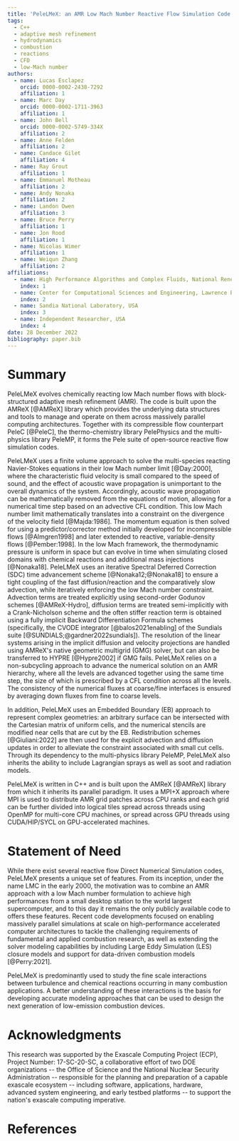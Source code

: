 ```yaml
---
title: 'PeleLMeX: an AMR Low Mach Number Reactive Flow Simulation Code without level sub-cycling'
tags:
  - C++
  - adaptive mesh refinement
  - hydrodynamics
  - combustion
  - reactions
  - CFD
  - low-Mach number
authors:
  - name: Lucas Esclapez
    orcid: 0000-0002-2438-7292
    affiliation: 1
  - name: Marc Day
    orcid: 0000-0002-1711-3963
    affiliation: 1
  - name: John Bell
    orcid: 0000-0002-5749-334X
    affiliation: 2
  - name: Anne Felden
    affiliation: 2
  - name: Candace Gilet
    affiliation: 4
  - name: Ray Grout
    affiliation: 1
  - name: Emmanuel Motheau
    affiliation: 2
  - name: Andy Nonaka
    affiliation: 2
  - name: Landon Owen
    affiliation: 3
  - name: Bruce Perry
    affiliation: 1
  - name: Jon Rood
    affiliation: 1
  - name: Nicolas Wimer
    affiliation: 1
  - name: Weiqun Zhang
    affiliation: 2
affiliations:
  - name: High Performance Algorithms and Complex Fluids, National Renewable Energy Laboratory, USA
    index: 1
  - name: Center for Computational Sciences and Engineering, Lawrence Berkeley National Laboratory, USA
    index: 2
  - name: Sandia National Laboratory, USA
    index: 3
  - name: Independent Researcher, USA
    index: 4
date: 28 December 2022
bibliography: paper.bib
---
```


# Summary

PeleLMeX evolves chemically reacting low Mach number flows with block-structured adaptive mesh refinement (AMR). 
The code is built upon the AMReX [@AMReX] library which provides the underlying data structures and tools to manage 
and operate on them across massively parallel computing architectures. Together with its compressible flow counterpart 
PeleC [@PeleC], the thermo-chemistry library PelePhysics and the multi-physics library PeleMP, it forms the Pele suite of 
open-source reactive flow simulation codes.

PeleLMeX uses a finite volume approach to solve the multi-species reacting Navier-Stokes equations in 
their low Mach number limit [@Day:2000], where the characteristic fluid velocity is small compared to the speed of sound, 
and the effect of acoustic wave propagation is unimportant to the overall dynamics of the system. Accordingly, 
acoustic wave propagation can be mathematically removed from the equations of motion, allowing for a numerical time 
step based on an advective CFL condition.
This low Mach number limit mathematically translates into a constraint on the divergence of the velocity field [@Majda:1986]. The 
momentum equation is then solved for using a predictor/corrector method initially developed for incompressible flows [@Almgren1998]
and later extended to reactive, variable-density flows [@Pember:1998]. In the low Mach framework, the thermodynamic pressure is 
uniform in space but can evolve in time when simulating closed domains with chemical reactions and additional mass injections [@Nonaka18].
PeleLMeX uses an iterative Spectral Deferred Correction (SDC) time advancement scheme [@Nonaka12;@Nonaka18] to ensure a tight coupling
of the fast diffusion/reaction and the comparatively slow advection, while iteratively enforcing 
the low Mach number constraint.
Advection terms are treated explicitly using second-order Godunov schemes [@AMReX-Hydro], diffusion terms are treated
semi-implicitly with a Crank-Nicholson scheme and the often stiffer reaction term is obtained using a fully implicit 
Backward Differentiation Formula schemes (specifically, the CVODE integrator [@balos2021enabling] of the Sundials
suite [@SUNDIALS;@gardner2022sundials]). The resolution of the linear systems arising in the implicit diffusion and velocity projections are
handled using AMReX's native geometric multigrid (GMG) solver, but can also be transferred to HYPRE [@Hypre2002] if GMG fails.
PeleLMeX relies on a non-subcycling approach to advance the numerical solution on an AMR hierarchy, where all the levels
are advanced together using the same time step, the size of which is prescribed by a CFL condition across all the levels. The consistency of
the numerical fluxes at coarse/fine interfaces is ensured by averaging down fluxes from fine to coarse levels.

In addition, PeleLMeX uses an Embedded Boundary (EB) approach to represent complex geometries: an arbitrary surface can 
be intersected with the Cartesian matrix of uniform cells, and the numerical stencils are modified near cells that are cut 
by the EB. Redistribution schemes [@Giuliani:2022] are then used for the explicit advection and diffusion updates in order to alleviate the 
constraint associated with small cut cells. Through its dependency to the multi-physics library PeleMP, PeleLMeX also inherits 
the ability to include Lagrangian sprays as well as soot and radiation models. 

PeleLMeX is written in C++ and is built upon the AMReX [@AMReX] library from which it inherits its parallel paradigm.
It uses a MPI+X approach where MPI is used to distribute AMR grid patches across CPU ranks and each grid can be further divided into 
logical tiles spread across threads using OpenMP for multi-core CPU machines, or spread across GPU threads using CUDA/HIP/SYCL 
on GPU-accelerated machines.

# Statement of Need

While there exist several reactive flow Direct Numerical Simulation codes, PeleLMeX presents a unique set of features. 
From its inception, under the name LMC in the early 2000, the motivation was to combine an AMR approach with a low Mach number 
formulation to achieve high performances from a small desktop station to the world largest supercomputer, and to this day
it remains the only publicly available code to offers these features. Recent code developments focused on enabling
massively parallel simulations at scale on high-performance accelerated computer architectures to tackle the challenging
requirements of fundamental and applied combustion research, as well as extending the solver modeling capabilities by including
Large Eddy Simulation (LES) closure models and support for data-driven combustion models [@Perry:2021].

PeleLMeX is predominantly used to study the fine scale interactions between turbulence and chemical reactions occurring in many
combustion applications. A better understanding of these interactions is the basis for developing accurate modeling approaches
that can be used to design the next generation of low-emission combustion devices.

# Acknowledgments

This research was supported by the Exascale Computing Project (ECP), Project Number: 17-SC-20-SC, a collaborative effort of two DOE 
organizations -- the Office of Science and the National Nuclear Security Administration -- responsible for the planning and 
preparation of a capable exascale ecosystem -- including software, applications, hardware, advanced system engineering, and 
early testbed platforms -- to support the nation's exascale computing imperative.

# References

